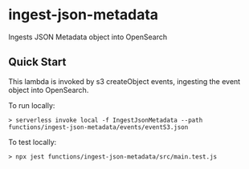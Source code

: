 # ingest-json-metadata

Ingests JSON Metadata object into OpenSearch

## Quick Start

This lambda is invoked by s3 createObject events,  ingesting the event object into OpenSearch. 

To run locally:
```
> serverless invoke local -f IngestJsonMetadata --path functions/ingest-json-metadata/events/eventS3.json
```

To test locally:
```
> npx jest functions/ingest-json-metadata/src/main.test.js
```